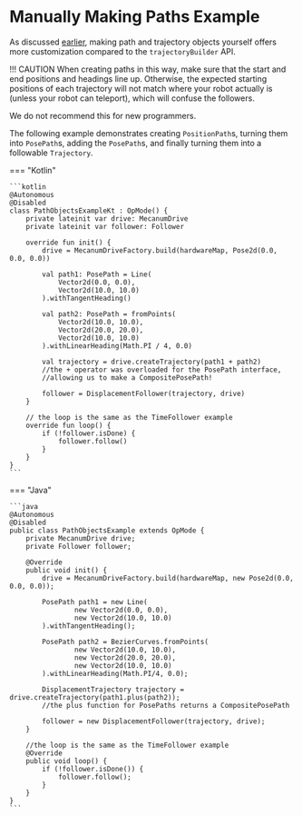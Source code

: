 # Manually Making Paths Example

As discussed [earlier](../concepts/traj-generation.md),
making path and trajectory objects yourself 
offers more customization compared to the 
`trajectoryBuilder` API.

!!! CAUTION
    When creating paths in this way,
    make sure that the start and end positions and headings line up.
    Otherwise, the expected starting positions of each trajectory
    will not match where your robot actually is (unless your robot can teleport),
    which will confuse the followers.

We do not recommend this for new programmers.

The following example demonstrates creating `PositionPath`s,
turning them into `PosePath`s, adding the `PosePath`s,
and finally turning them into a followable `Trajectory`.

=== "Kotlin"

    ```kotlin 
    @Autonomous
    @Disabled
    class PathObjectsExampleKt : OpMode() {
        private lateinit var drive: MecanumDrive
        private lateinit var follower: Follower

        override fun init() {
            drive = MecanumDriveFactory.build(hardwareMap, Pose2d(0.0, 0.0, 0.0))

            val path1: PosePath = Line(
                Vector2d(0.0, 0.0),
                Vector2d(10.0, 10.0)
            ).withTangentHeading()

            val path2: PosePath = fromPoints(
                Vector2d(10.0, 10.0),
                Vector2d(20.0, 20.0),
                Vector2d(10.0, 10.0)
            ).withLinearHeading(Math.PI / 4, 0.0)

            val trajectory = drive.createTrajectory(path1 + path2) 
            //the + operator was overloaded for the PosePath interface,
            //allowing us to make a CompositePosePath!

            follower = DisplacementFollower(trajectory, drive)
        }

        // the loop is the same as the TimeFollower example
        override fun loop() {
            if (!follower.isDone) {
                follower.follow()
            }
        }
    }
    ```

=== "Java"

    ```java
    @Autonomous
    @Disabled
    public class PathObjectsExample extends OpMode {
        private MecanumDrive drive;
        private Follower follower;

        @Override
        public void init() {
            drive = MecanumDriveFactory.build(hardwareMap, new Pose2d(0.0, 0.0, 0.0));

            PosePath path1 = new Line(
                    new Vector2d(0.0, 0.0),
                    new Vector2d(10.0, 10.0)
            ).withTangentHeading();

            PosePath path2 = BezierCurves.fromPoints(
                    new Vector2d(10.0, 10.0),
                    new Vector2d(20.0, 20.0),
                    new Vector2d(10.0, 10.0)
            ).withLinearHeading(Math.PI/4, 0.0);

            DisplacementTrajectory trajectory = drive.createTrajectory(path1.plus(path2));
            //the plus function for PosePaths returns a CompositePosePath

            follower = new DisplacementFollower(trajectory, drive);
        }

        //the loop is the same as the TimeFollower example
        @Override
        public void loop() {
            if (!follower.isDone()) {
                follower.follow();
            }
        }
    }
    ```
